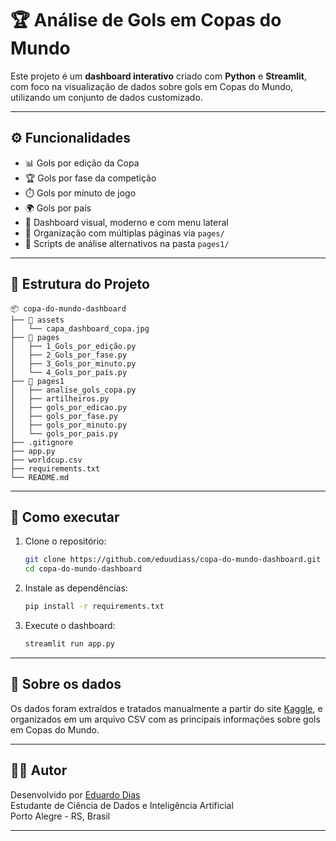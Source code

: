 
# 🏆 Análise de Gols em Copas do Mundo

Este projeto é um **dashboard interativo** criado com **Python** e **Streamlit**, com foco na visualização de dados sobre gols em Copas do Mundo, utilizando um conjunto de dados customizado.

---

## ⚙️ Funcionalidades

- 📊 Gols por edição da Copa
- 🏆 Gols por fase da competição
- ⏱️ Gols por minuto de jogo
- 🌍 Gols por país
- 🎨 Dashboard visual, moderno e com menu lateral
- 📁 Organização com múltiplas páginas via `pages/`
- 🐍 Scripts de análise alternativos na pasta `pages1/`

---

## 📁 Estrutura do Projeto

```
📦 copa-do-mundo-dashboard
├── 📁 assets
│   └── capa_dashboard_copa.jpg
├── 📁 pages
│   ├── 1_Gols_por_edição.py
│   ├── 2_Gols_por_fase.py
│   ├── 3_Gols_por_minuto.py
│   └── 4_Gols_por_país.py
├── 📁 pages1
│   ├── analise_gols_copa.py
│   ├── artilheiros.py
│   ├── gols_por_edicao.py
│   ├── gols_por_fase.py
│   ├── gols_por_minuto.py
│   └── gols_por_pais.py
├── .gitignore
├── app.py
├── worldcup.csv
├── requirements.txt
└── README.md
```

---

## 🚀 Como executar

1. Clone o repositório:
   ```bash
   git clone https://github.com/eduudiass/copa-do-mundo-dashboard.git
   cd copa-do-mundo-dashboard
   ```

2. Instale as dependências:
   ```bash
   pip install -r requirements.txt
   ```

3. Execute o dashboard:
   ```bash
   streamlit run app.py
   ```

---

## 📌 Sobre os dados

Os dados foram extraídos e tratados manualmente a partir do site [Kaggle](https://www.kaggle.com/), e organizados em um arquivo CSV com as principais informações sobre gols em Copas do Mundo.

---

## 👨‍💻 Autor

Desenvolvido por [Eduardo Dias](https://github.com/eduudiass)  
Estudante de Ciência de Dados e Inteligência Artificial  
Porto Alegre - RS, Brasil

---
